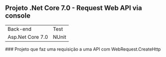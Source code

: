 ## Projeto .Net Core 7.0 - Request Web API via console
<table>
  <tr>
    <td>Back-end</td>
    <td>Test</td>
  </tr>
  <tr>
    <td>Asp.Net Core 7.0</td>
    <td>NUnit</td>
  </tr>
</table>
### Projeto que faz uma requisição a uma API com WebRequest.CreateHttp
